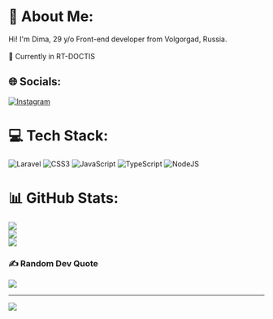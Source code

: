 # 💫 About Me:
Hi! I'm Dima, 29 y/o Front-end developer from Volgorgad, Russia.<br><br>🔭 Currently in RT-DOCTIS<br>


## 🌐 Socials:
[![Instagram](https://img.shields.io/badge/Instagram-%23E4405F.svg?logo=Instagram&logoColor=white)](https://instagram.com/dima_mastikov) 

# 💻 Tech Stack:
![Laravel](https://img.shields.io/badge/laravel-%23FF2D20.svg?style=for-the-badge&logo=laravel&logoColor=white) ![CSS3](https://img.shields.io/badge/css3-%231572B6.svg?style=for-the-badge&logo=css3&logoColor=white) ![JavaScript](https://img.shields.io/badge/javascript-%23323330.svg?style=for-the-badge&logo=javascript&logoColor=%23F7DF1E) ![TypeScript](https://img.shields.io/badge/typescript-%23007ACC.svg?style=for-the-badge&logo=typescript&logoColor=white) ![NodeJS](https://img.shields.io/badge/node.js-6DA55F?style=for-the-badge&logo=node.js&logoColor=white)
# 📊 GitHub Stats:
![](https://github-readme-stats.vercel.app/api?username=lotus34rus&theme=dark&hide_border=false&include_all_commits=true&count_private=false)<br/>
![](https://github-readme-streak-stats.herokuapp.com/?user=lotus34rus&theme=dark&hide_border=false)<br/>
![](https://github-readme-stats.vercel.app/api/top-langs/?username=lotus34rus&theme=dark&hide_border=false&include_all_commits=true&count_private=false&layout=compact)

### ✍️ Random Dev Quote
![](https://quotes-github-readme.vercel.app/api?type=horizontal&theme=radical)

---
[![](https://visitcount.itsvg.in/api?id=lotus34rus&icon=0&color=1)](https://visitcount.itsvg.in)

<!-- Proudly created with GPRM ( https://gprm.itsvg.in ) -->
